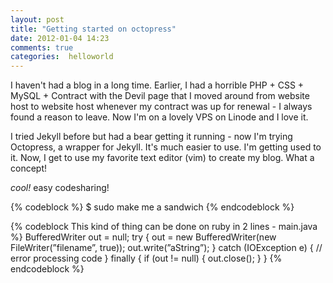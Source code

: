 ```yaml
---
layout: post
title: "Getting started on octopress"
date: 2012-01-04 14:23
comments: true
categories:  helloworld
---
```

I haven't had a blog in a long time.  Earlier, I had a horrible PHP + CSS + MySQL + Contract with the Devil page that I moved around from website host to website host whenever my contract was up for renewal - I always found a reason to leave.  Now I'm on a lovely VPS on Linode and I love it.  

I tried Jekyll before but had a bear getting it running - now I'm trying Octopress, a wrapper for Jekyll.  It's much easier to use. I'm getting used to it.  Now, I get to use my favorite text editor (vim) to create my blog.  What a concept! 

*cool!* easy codesharing!

{% codeblock %}
$ sudo make me a sandwich
{% endcodeblock %}


{% codeblock This kind of thing can be done on ruby in 2 lines - main.java %}
BufferedWriter out = null;
try {
    out = new BufferedWriter(new FileWriter(”filename”, true));
    out.write(”aString”);
} catch (IOException e) {
    // error processing code
} finally {
    if (out != null) {
        out.close();
    }
}
{% endcodeblock %}
